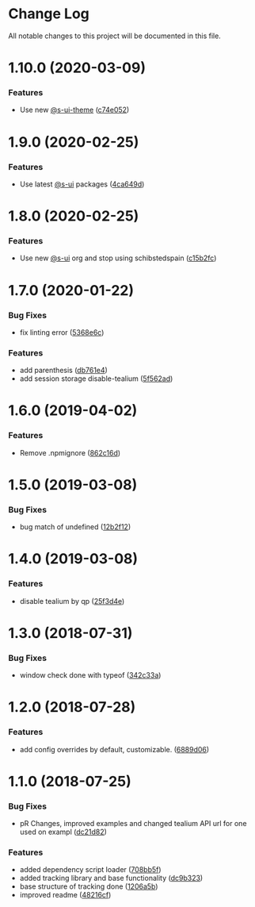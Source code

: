 # Change Log

All notable changes to this project will be documented in this file.

# 1.10.0 (2020-03-09)


### Features

* Use new [@s-ui-theme](https://github.com/s-ui-theme) ([c74e052](https://github.com/SUI-Components/adevinta-spain-components/commit/c74e05288376595bad8e7d1339599877eba0ec09))



# 1.9.0 (2020-02-25)


### Features

* Use latest [@s-ui](https://github.com/s-ui) packages ([4ca649d](https://github.com/SUI-Components/adevinta-spain-components/commit/4ca649d084561594648451a0e100f2ec985e3b42))



# 1.8.0 (2020-02-25)


### Features

* Use new [@s-ui](https://github.com/s-ui) org and stop using schibstedspain ([c15b2fc](https://github.com/SUI-Components/adevinta-spain-components/commit/c15b2fcb47aee8a1b5eef4c73a7f104ddc3e726c))



# 1.7.0 (2020-01-22)


### Bug Fixes

* fix linting error ([5368e6c](https://github.com/SUI-Components/adevinta-spain-components/commit/5368e6ce3fea25c8dc3685851d190ee6588de2fd))


### Features

* add parenthesis ([db761e4](https://github.com/SUI-Components/adevinta-spain-components/commit/db761e428a0398c3716f6903b3b36f1a192135d7))
* add session storage disable-tealium ([5f562ad](https://github.com/SUI-Components/adevinta-spain-components/commit/5f562addd23550cc5ca0c02816f48235237cfb6a))



# 1.6.0 (2019-04-02)


### Features

* Remove .npmignore ([862c16d](https://github.com/SUI-Components/adevinta-spain-components/commit/862c16d78241e92974a750e79805068c4b1be8e3))



# 1.5.0 (2019-03-08)


### Bug Fixes

* bug match of undefined ([12b2f12](https://github.com/SUI-Components/adevinta-spain-components/commit/12b2f125b8523af6a9da45b0e6d9491cc6d18835))



# 1.4.0 (2019-03-08)


### Features

* disable tealium by qp ([25f3d4e](https://github.com/SUI-Components/adevinta-spain-components/commit/25f3d4eac5485ff2c2d7a40d925936b3b4cb337e))



# 1.3.0 (2018-07-31)


### Bug Fixes

* window check done with typeof ([342c33a](https://github.com/SUI-Components/adevinta-spain-components/commit/342c33a450b88c246987fc68b32d851db9e46522))



# 1.2.0 (2018-07-28)


### Features

* add config overrides by default, customizable. ([6889d06](https://github.com/SUI-Components/adevinta-spain-components/commit/6889d06b50b635403555df97394e81fba258ba40))



# 1.1.0 (2018-07-25)


### Bug Fixes

* pR Changes, improved examples and changed tealium API url for one used on exampl ([dc21d82](https://github.com/SUI-Components/adevinta-spain-components/commit/dc21d82908518a713110799e06c5e2778693bf7b))


### Features

* added dependency script loader ([708bb5f](https://github.com/SUI-Components/adevinta-spain-components/commit/708bb5f0549ac8334660a69a11582817b308638f))
* added tracking library and base functionality ([dc9b323](https://github.com/SUI-Components/adevinta-spain-components/commit/dc9b32366ad7846cdfa62657d9f5de19129c9b05))
* base structure of tracking done ([1206a5b](https://github.com/SUI-Components/adevinta-spain-components/commit/1206a5b878327a8f9999b9a91ed0fcabf78922c3))
* improved readme ([48216cf](https://github.com/SUI-Components/adevinta-spain-components/commit/48216cfc4103edf182f56b5ce98f8bbd38bbd6c3))



